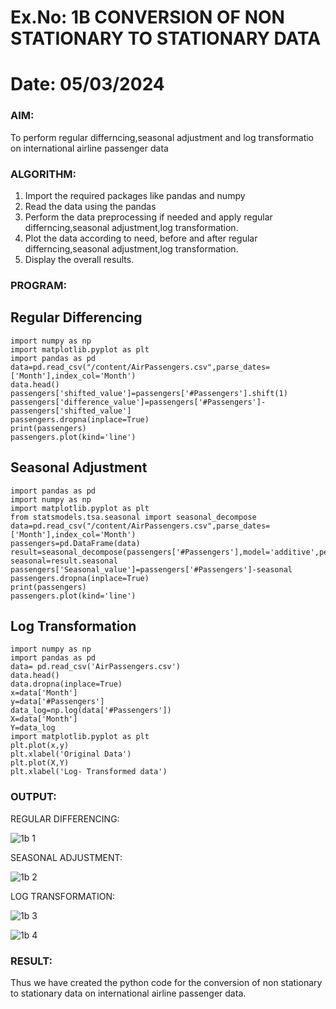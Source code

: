 # Ex.No: 1B                     CONVERSION OF NON STATIONARY TO STATIONARY DATA
# Date: 05/03/2024

### AIM:
To perform regular differncing,seasonal adjustment and log transformatio on international airline passenger data
### ALGORITHM:
1. Import the required packages like pandas and numpy
2. Read the data using the pandas
3. Perform the data preprocessing if needed and apply regular differncing,seasonal adjustment,log transformation.
4. Plot the data according to need, before and after regular differncing,seasonal adjustment,log transformation.
5. Display the overall results.
### PROGRAM:
## Regular Differencing
```
import numpy as np
import matplotlib.pyplot as plt
import pandas as pd
data=pd.read_csv("/content/AirPassengers.csv",parse_dates=['Month'],index_col='Month')
data.head()
passengers['shifted_value']=passengers['#Passengers'].shift(1)
passengers['difference_value']=passengers['#Passengers']-passengers['shifted_value']
passengers.dropna(inplace=True)
print(passengers)
passengers.plot(kind='line')
```

## Seasonal Adjustment
```
import pandas as pd
import numpy as np
import matplotlib.pyplot as plt
from statsmodels.tsa.seasonal import seasonal_decompose
data=pd.read_csv("/content/AirPassengers.csv",parse_dates=['Month'],index_col='Month')
passengers=pd.DataFrame(data)
result=seasonal_decompose(passengers['#Passengers'],model='additive',period=1)
seasonal=result.seasonal
passengers['Seasonal_value']=passengers['#Passengers']-seasonal
passengers.dropna(inplace=True)
print(passengers)
passengers.plot(kind='line')
```
## Log Transformation
```
import numpy as np
import pandas as pd
data= pd.read_csv('AirPassengers.csv')
data.head()
data.dropna(inplace=True)
x=data['Month']
y=data['#Passengers']
data_log=np.log(data['#Passengers'])
X=data['Month']
Y=data_log
import matplotlib.pyplot as plt
plt.plot(x,y)
plt.xlabel('Original Data')
plt.plot(X,Y)
plt.xlabel('Log- Transformed data')
```

### OUTPUT:

REGULAR DIFFERENCING:

![1b 1](https://github.com/Hanumanth26/TSA_EXP1B/assets/121033192/0c2aea55-6583-45b9-9f18-84041c787275)


SEASONAL ADJUSTMENT:

![1b 2](https://github.com/Hanumanth26/TSA_EXP1B/assets/121033192/30a46ab4-85e8-4a44-84fb-31943e29baf4)

LOG TRANSFORMATION:

![1b 3](https://github.com/Hanumanth26/TSA_EXP1B/assets/121033192/029abe7a-9ace-47f6-9310-22965b30196e)

![1b 4](https://github.com/Hanumanth26/TSA_EXP1B/assets/121033192/843424a7-5bef-446b-9202-8f1ec300fe5f)



### RESULT:
Thus we have created the python code for the conversion of non stationary to stationary data on international airline passenger
data.
